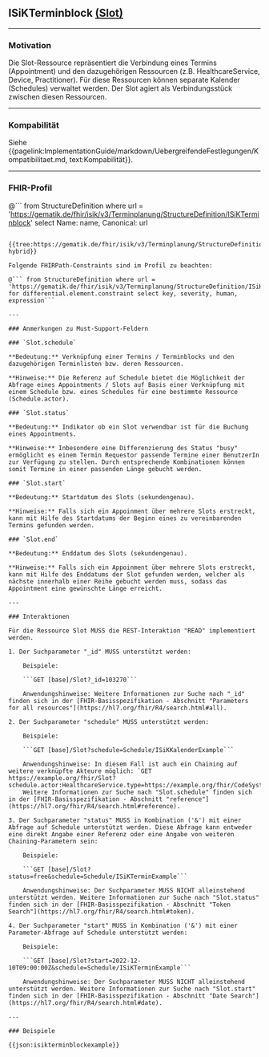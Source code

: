 ## ISiKTerminblock [(Slot)](https://hl7.org/fhir/R4/slot.html)

---

### Motivation

Die Slot-Ressource repräsentiert die Verbindung eines Termins (Appointment) und den dazugehörigen Ressourcen (z.B. HealthcareService, Device, Practitioner). Für diese Ressourcen können separate Kalender (Schedules) verwaltet werden. Der Slot agiert als Verbindungsstück zwischen diesen Ressourcen.

---

### Kompabilität

Siehe {{pagelink:ImplementationGuide/markdown/UebergreifendeFestlegungen/Kompatibilitaet.md, text:Kompabilität}}.

---

### FHIR-Profil

@```
from StructureDefinition where url = 'https://gematik.de/fhir/isik/v3/Terminplanung/StructureDefinition/ISiKTerminblock' select Name: name, Canonical: url
```

{{tree:https://gematik.de/fhir/isik/v3/Terminplanung/StructureDefinition/ISiKTerminblock, hybrid}}

Folgende FHIRPath-Constraints sind im Profil zu beachten:

@``` from StructureDefinition where url = 'https://gematik.de/fhir/isik/v3/Terminplanung/StructureDefinition/ISiKTerminblock' for differential.element.constraint select key, severity, human, expression```

---

### Anmerkungen zu Must-Support-Feldern

### `Slot.schedule`

**Bedeutung:** Verknüpfung einer Termins / Terminblocks und den dazugehörigen Terminlisten bzw. deren Ressourcen.

**Hinweise:** Die Referenz auf Schedule bietet die Möglichkeit der Abfrage eines Appointments / Slots auf Basis einer Verknüpfung mit einem Schedule bzw. eines Schedules für eine bestimmte Ressource (Schedule.actor).

### `Slot.status`

**Bedeutung:** Indikator ob ein Slot verwendbar ist für die Buchung eines Appointments.

**Hinweise:** Inbesondere eine Differenzierung des Status "busy" ermöglicht es einem Termin Requestor passende Termine einer BenutzerIn zur Verfügung zu stellen. Durch entsprechende Kombinationen können somit Termine in einer passenden Länge gebucht werden.

### `Slot.start`

**Bedeutung:** Startdatum des Slots (sekundengenau).

**Hinweise:** Falls sich ein Appoinment über mehrere Slots erstreckt, kann mit Hilfe des Startdatums der Beginn eines zu vereinbarenden Termins gefunden werden.

### `Slot.end`

**Bedeutung:** Enddatum des Slots (sekundengenau).

**Hinweise:** Falls sich ein Appoinment über mehrere Slots erstreckt, kann mit Hilfe des Enddatums der Slot gefunden werden, welcher als nächste innerhalb einer Reihe gebucht werden muss, sodass das Appointment eine gewünschte Länge erreicht.

---

### Interaktionen

Für die Ressource Slot MUSS die REST-Interaktion "READ" implementiert werden.

1. Der Suchparameter "_id" MUSS unterstützt werden:

    Beispiele:

    ```GET [base]/Slot?_id=103270```

    Anwendungshinweise: Weitere Informationen zur Suche nach "_id" finden sich in der [FHIR-Basisspezifikation - Abschnitt "Parameters for all resources"](https://hl7.org/fhir/R4/search.html#all).

2. Der Suchparameter "schedule" MUSS unterstützt werden:

    Beispiele:

    ```GET [base]/Slot?schedule=Schedule/ISiKKalenderExample```

    Anwendungshinweise: In diesem Fall ist auch ein Chaining auf weitere verknüpfte Akteure möglich: `GET https://example.org/fhir/Slot?schedule.actor:HealthcareService.type=https://example.org/fhir/CodeSystem/Behandlungsleistung|CT`
    Weitere Informationen zur Suche nach "Slot.schedule" finden sich in der [FHIR-Basisspezifikation - Abschnitt "reference"](https://hl7.org/fhir/R4/search.html#reference).

3. Der Suchparameter "status" MUSS in Kombination ('&') mit einer Abfrage auf Schedule unterstützt werden. Diese Abfrage kann entweder eine direkt Angabe einer Referenz oder eine Angabe von weiteren Chaining-Parametern sein:

    Beispiele:

    ```GET [base]/Slot?status=free&schedule=Schedule/ISiKTerminExample```

    Anwendungshinweise: Der Suchparameter MUSS NICHT alleinstehend unterstützt werden. Weitere Informationen zur Suche nach "Slot.status" finden sich in der [FHIR-Basisspezifikation - Abschnitt "Token Search"](https://hl7.org/fhir/R4/search.html#token).

4. Der Suchparameter "start" MUSS in Kombination ('&') mit einer Parameter-Abfrage auf Schedule unterstützt werden:

    Beispiele:

    ```GET [base]/Slot?start=2022-12-10T09:00:00Z&schedule=Schedule/ISiKTerminExample```

    Anwendungshinweise: Der Suchparameter MUSS NICHT alleinstehend unterstützt werden. Weitere Informationen zur Suche nach "Slot.start" finden sich in der [FHIR-Basisspezifikation - Abschnitt "Date Search"](https://hl7.org/fhir/R4/search.html#date).

---

### Beispiele

{{json:isikterminblockexample}}